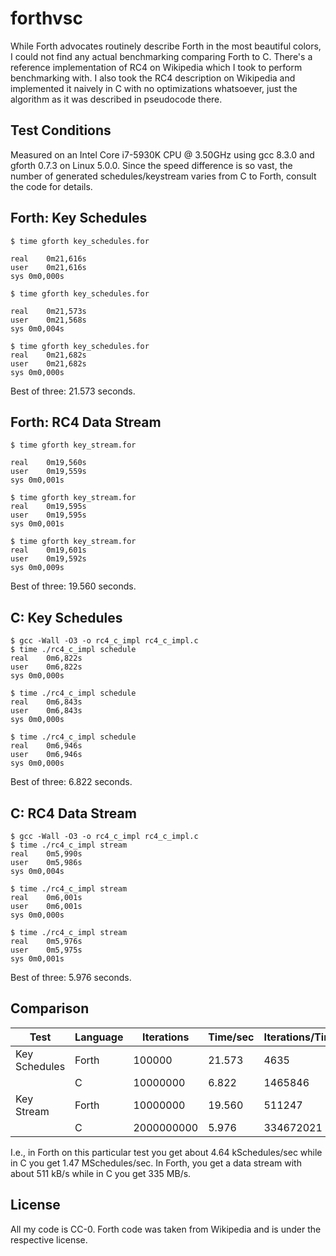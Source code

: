# forthvsc
While Forth advocates routinely describe Forth in the most beautiful colors, I
could not find any actual benchmarking comparing Forth to C. There's a
reference implementation of RC4 on Wikipedia which I took to perform
benchmarking with. I also took the RC4 description on Wikipedia and implemented
it naively in C with no optimizations whatsoever, just the algorithm as it was
described in pseudocode there.

## Test Conditions
Measured on an Intel Core i7-5930K CPU @ 3.50GHz using gcc 8.3.0 and gforth
0.7.3 on Linux 5.0.0. Since the speed difference is so vast, the number of
generated schedules/keystream varies from C to Forth, consult the code for
details.

## Forth: Key Schedules
```
$ time gforth key_schedules.for

real	0m21,616s
user	0m21,616s
sys	0m0,000s

$ time gforth key_schedules.for

real	0m21,573s
user	0m21,568s
sys	0m0,004s

$ time gforth key_schedules.for
real	0m21,682s
user	0m21,682s
sys	0m0,000s
```
Best of three: 21.573 seconds.

## Forth: RC4 Data Stream
```
$ time gforth key_stream.for

real	0m19,560s
user	0m19,559s
sys	0m0,001s

$ time gforth key_stream.for
real	0m19,595s
user	0m19,595s
sys	0m0,001s

$ time gforth key_stream.for
real	0m19,601s
user	0m19,592s
sys	0m0,009s
```

Best of three: 19.560 seconds.

## C: Key Schedules
```
$ gcc -Wall -O3 -o rc4_c_impl rc4_c_impl.c
$ time ./rc4_c_impl schedule
real	0m6,822s
user	0m6,822s
sys	0m0,000s

$ time ./rc4_c_impl schedule
real	0m6,843s
user	0m6,843s
sys	0m0,000s

$ time ./rc4_c_impl schedule
real	0m6,946s
user	0m6,946s
sys	0m0,000s
```

Best of three: 6.822 seconds.

## C: RC4 Data Stream
```
$ gcc -Wall -O3 -o rc4_c_impl rc4_c_impl.c
$ time ./rc4_c_impl stream
real	0m5,990s
user	0m5,986s
sys	0m0,004s

$ time ./rc4_c_impl stream
real	0m6,001s
user	0m6,001s
sys	0m0,000s

$ time ./rc4_c_impl stream
real	0m5,976s
user	0m5,975s
sys	0m0,001s
```

Best of three: 5.976 seconds.

## Comparison

| Test          | Language | Iterations | Time/sec  | Iterations/Time | Factor |
| --- | --- | --- | --- | --- | --- |
| Key Schedules | Forth    | 100000     | 21.573    | 4635            | 1      |
|               | C        | 10000000   | 6.822     | 1465846		  | 316    |
| Key Stream    | Forth    | 10000000   | 19.560    | 511247          | 1      |
|               | C        | 2000000000 | 5.976     | 334672021       | 655    |

I.e., in Forth on this particular test you get about 4.64 kSchedules/sec while
in C you get 1.47 MSchedules/sec. In Forth, you get a data stream with about
511 kB/s while in C you get 335 MB/s.

## License
All my code is CC-0. Forth code was taken from Wikipedia and is under the
respective license.
